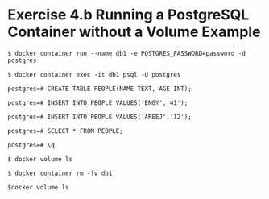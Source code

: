 # Exercise 4.b Running a PostgreSQL Container without a Volume Example

```
$ docker container run --name db1 -e POSTGRES_PASSWORD=password -d postgres

$ docker container exec -it db1 psql -U postgres

postgres=# CREATE TABLE PEOPLE(NAME TEXT, AGE INT);

postgres=# INSERT INTO PEOPLE VALUES('ENGY','41');

postgres=# INSERT INTO PEOPLE VALUES('AREEJ','12');

postgres=# SELECT * FROM PEOPLE;
 
postgres=# \q
```

```
$ docker volume ls
```

```
$ docker container rm -fv db1
```

```
$docker volume ls
```
